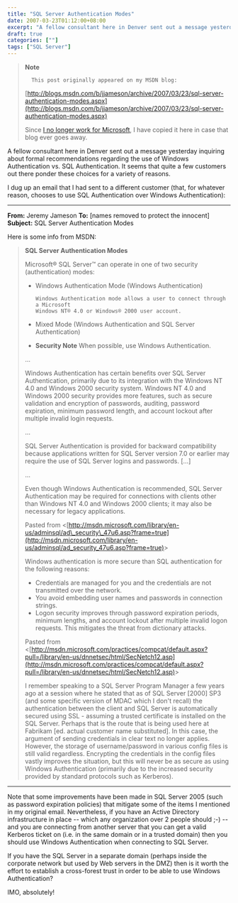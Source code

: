 ```yaml
---
title: "SQL Server Authentication Modes"
date: 2007-03-23T01:12:00+08:00
excerpt: "A fellow consultant here in Denver sent out a message yesterday inquiring about formal recommendations regarding the use of Windows Authentication vs. SQL Authentication. It seems that quite a few customers out there ponder these choices for a variety..."
draft: true
categories: [""]
tags: ["SQL Server"]
---
```


> **Note**
> 
>       This post originally appeared on my MSDN blog:
> 
> [http://blogs.msdn.com/b/jjameson/archive/2007/03/23/sql-server-authentication-modes.aspx](http://blogs.msdn.com/b/jjameson/archive/2007/03/23/sql-server-authentication-modes.aspx)
> 
> Since
> [I no longer work for Microsoft](/blog/jjameson/2011/09/02/last-day-with-microsoft), I have copied it here in case that
> blog ever goes away.

A fellow consultant here in Denver sent out a message yesterday inquiring
about formal recommendations regarding the use of Windows Authentication vs.
SQL Authentication. It seems that quite a few customers out there ponder these
choices for a variety of reasons.

I dug up an email that I had sent to a different customer (that, for whatever
reason, chooses to use SQL Authentication over Windows Authentication):

***


**From:** Jeremy Jameson
**To:** [names removed to protect the innocent]
**Subject:** SQL Server Authentication Modes

Here is some info from MSDN:

> **SQL Server Authentication Modes**
> 
> Microsoft® SQL Server™ can operate in one of two security (authentication)
> modes:
> 
> - Windows Authentication Mode (Windows Authentication)
>   
>       Windows Authentication mode allows a user to connect through a Microsoft 
>       Windows NT® 4.0 or Windows® 2000 user account.
> 
> - Mixed Mode (Windows Authentication and SQL Server Authentication)
> 
> - **Security Note** When possible, use Windows Authentication.
> 
> ...
> 
> Windows Authentication has certain benefits over SQL Server Authentication,
> primarily due to its integration with the Windows NT 4.0 and Windows 2000
> security system. Windows NT 4.0 and Windows 2000 security provides more
> features, such as secure validation and encryption of passwords, auditing,
> password expiration, minimum password length, and account lockout after
> multiple invalid login requests.
> 
> ...
> 
> SQL Server Authentication is provided for backward compatibility because
> applications written for SQL Server version 7.0 or earlier may require the
> use of SQL Server logins and passwords. [...]
> 
> ...
> 
> Even though Windows Authentication is recommended, SQL Server Authentication
> may be required for connections with clients other than Windows NT 4.0 and
> Windows 2000 clients; it may also be necessary for legacy applications.
> 
> Pasted from &lt;[http://msdn.microsoft.com/library/en-us/adminsql/ad\_security\_47u6.asp?frame=true](http://msdn.microsoft.com/library/en-us/adminsql/ad_security_47u6.asp?frame=true)&gt;
> 
> Windows authentication is more secure than SQL authentication for the
> following reasons:
> 
> - Credentials are managed for you and the credentials are not transmitted
>   over the network.
> - You avoid embedding user names and passwords in connection strings.
> - Logon security improves through password expiration periods, minimum
>   lengths, and account lockout after multiple invalid logon requests.
>   This mitigates the threat from dictionary attacks.
> 
> Pasted from &lt;[http://msdn.microsoft.com/practices/compcat/default.aspx?pull=/library/en-us/dnnetsec/html/SecNetch12.asp](http://msdn.microsoft.com/practices/compcat/default.aspx?pull=/library/en-us/dnnetsec/html/SecNetch12.asp)&gt;
> 
> I remember speaking to a SQL Server Program Manager a few years ago at
> a session where he stated that as of SQL Server [2000] SP3 (and some specific
> version of MDAC which I don't recall) the authentication between the client
> and SQL Server is automatically secured using SSL - assuming a trusted certificate
> is installed on the SQL Server. Perhaps that is the route that is being
> used here at Fabrikam [ed. actual customer name substituted]. In this case,
> the argument of sending credentials in clear text no longer applies. However,
> the storage of username/password in various config files is still valid
> regardless. Encrypting the credentials in the config files vastly improves
> the situation, but this will never be as secure as using Windows Authentication
> (primarily due to the increased security provided by standard protocols
> such as Kerberos).

***


Note that some improvements have been made in SQL Server 2005 (such as password
expiration policies) that mitigate some of the items I mentioned in my original
email. Nevertheless, if you have an Active Directory infrastructure in place
-- which any organization over 2 people should ;-) -- and you are connecting
from another server that you can get a valid Kerberos ticket on (i.e. in the
same domain or in a trusted domain) then you should use Windows Authentication
when connecting to SQL Server.

If you have the SQL Server in a separate domain (perhaps inside the corporate
network but used by Web servers in the DMZ) then is it worth the effort to establish
a cross-forest trust in order to be able to use Windows Authentication?

IMO, absolutely!

